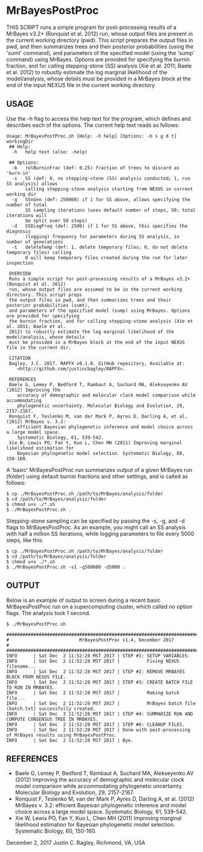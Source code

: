 # MrBayesPostProc

THIS SCRIPT runs a simple program for post-processing results of a MrBayes v3.2+ (Ronquist et al. 2012) run, whose output files are present in the current working directory (pwd). This script prepares the output files in pwd, and then summarizes trees and their posterior probabilities (using the 'sumt' command), and parameters of the specified model (using the 'sump' command) using MrBayes. Options are provided for specifying the burnin fraction, and for calling stepping-stone (SS) analysis (Xie et al. 2011; Baele et al. 2012) to robustly estimate the log marginal likelihood of the model/analysis, whose details must be provided in a MrBayes block at the end of the input NEXUS file in the current working directory.

## USAGE

Use the -h flag to access the help text for the program, which defines and describes each of the options. The current help text reads as follows:

```
Usage: MrBayesPostProc.sh [Help: -h help] [Options: -b s g d t] workingDir 
 ## Help:
  -h   help text (also: -help)

 ## Options:
  -b   relBurninFrac (def: 0.25) fraction of trees to discard as 'burn-in'
  -s   SS (def: 0, no stepping-stone (SS) analysis conducted; 1, run SS analysis) allows
       calling stepping-stone analysis starting from NEXUS in current working dir
  -g   SSnGen (def: 250000) if 1 for SS above, allows specifying the number of total 
       SS sampling iterations (uses default number of steps, 50; total iterations will 
       be split over 50 steps) 
  -d   SSDiagFreq (def: 2500) if 1 for SS above, this specifies the diagnosis 
       (logging) frequency for parameters during SS analysis, in number of generations
  -t   deleteTemp (def: 1, delete temporary files; 0, do not delete temporary files) calling
       0 will keep temporary files created during the run for later inspection 

 OVERVIEW
 Runs a simple script for post-processing results of a MrBayes v3.2+ (Ronquist et al. 2012)
 run, whose output files are assumed to be in the current working directory. This script preps 
 the output files in pwd, and then summarizes trees and their posterior probabilities (sumt), 
 and parameters of the specified model (sump) using MrBayes. Options are provided for specifying 
 the burnin fraction, and for calling stepping-stone analysis (Xie et al. 2011; Baele et al.
 2012) to robustly estimate the log marginal likelihood of the model/analysis, whose details 
 must be provided in a MrBayes block at the end of the input NEXUS file in the current dir.

 CITATION
 Bagley, J.C. 2017. RAPFX v0.1.0. GitHub repository, Available at: 
	<http://github.com/justincbagley/RAPFX>.

 REFERENCES
 Baele G, Lemey P, Bedford T, Rambaut A, Suchard MA, Alekseyenko AV (2012) Improving the 
    accuracy of demographic and molecular clock model comparison while accommodating 
    phylogenetic uncertainty. Molecular Biology and Evolution, 29, 2157-2167.
 Ronquist F, Teslenko M, van der Mark P, Ayres D, Darling A, et al. (2012) MrBayes v. 3.2: 
    efficient Bayesian phylogenetic inference and model choice across a large model space. 
    Systematic Biology, 61, 539-542. 
 Xie W, Lewis PO, Fan Y, Kuo L, Chen MH (2011) Improving marginal likelihood estimation for 
    Bayesian phylogenetic model selection. Systematic Biology, 60, 150-160.

```

A 'basic' MrBayesPostProc run summarizes output of a given MrBayes run (folder) using default burnin fractions and other settings, and is called as follows:

```
$ cp ./MrBayesPostProc.sh /path/to/MrBayes/analysis/folder
$ cd /path/to/MrBayes/analysis/folder
$ chmod u+x ./*.sh
$ ./MrBayesPostProc.sh .
```

Stepping-stone sampling can be specified by passing the -s, -g, and -d flags to MrBayesPostProc. As an example, you might call an SS analysis with half a million SS iterations, while logging parameters to file every 5000 steps, like this:

```
$ cp ./MrBayesPostProc.sh /path/to/MrBayes/analysis/folder
$ cd /path/to/MrBayes/analysis/folder
$ chmod u+x ./*.sh
$ ./MrBayesPostProc.sh -s1 -g500000 -d5000 .
```


## OUTPUT

Below is an example of output to screen during a recent basic MrBayesPostProc run on a supercomputing cluster, which called no option flags. The analysis took 1 second.

```
$ ./MrBayesPostProc.sh

##########################################################################################
#                          MrBayesPostProc v1.4, December 2017                           #
##########################################################################################
INFO      | Sat Dec  2 11:52:28 MST 2017 | STEP #1: SETUP VARIABLES. 
INFO      | Sat Dec  2 11:52:28 MST 2017 |          Fixing NEXUS filename... 
INFO      | Sat Dec  2 11:52:28 MST 2017 | STEP #2: REMOVE MRBAYES BLOCK FROM NEXUS FILE. 
INFO      | Sat Dec  2 11:52:28 MST 2017 | STEP #3: CREATE BATCH FILE TO RUN IN MRBAYES. 
INFO      | Sat Dec  2 11:52:28 MST 2017 |          Making batch file... 
INFO      | Sat Dec  2 11:52:28 MST 2017 |          MrBayes batch file (batch.txt) successfully created. 
INFO      | Sat Dec  2 11:52:28 MST 2017 | STEP #4: SUMMARIZE RUN AND COMPUTE CONSENSUS TREE IN MRBAYES. 
INFO      | Sat Dec  2 11:52:28 MST 2017 | STEP #6: CLEANUP FILES. 
INFO      | Sat Dec  2 11:52:28 MST 2017 | Done with post-processing of MrBayes results using MrBayesPostProc. 
INFO      | Sat Dec  2 11:52:28 MST 2017 | Bye. 
```


## REFERENCES

- Baele G, Lemey P, Bedford T, Rambaut A, Suchard MA, Alekseyenko AV (2012) Improving the accuracy of demographic and molecular clock model comparison while accommodating phylogenetic uncertainty. Molecular Biology and Evolution, 29, 2157-2167.
- Ronquist F, Teslenko M, van der Mark P, Ayres D, Darling A, et al. (2012) MrBayes v. 3.2: efficient Bayesian phylogenetic inference and model choice across a large model space. Systematic Biology, 61, 539-542. 
- Xie W, Lewis PO, Fan Y, Kuo L, Chen MH (2011) Improving marginal likelihood estimation for Bayesian phylogenetic model selection. Systematic Biology, 60, 150-160.

December 2, 2017
Justin C. Bagley, Richmond, VA, USA

